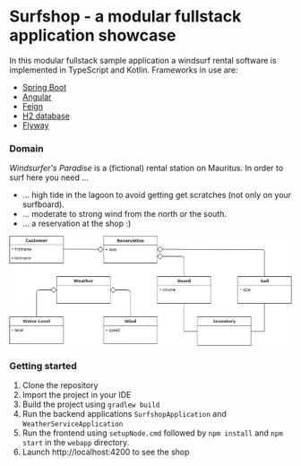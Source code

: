 # Surfshop - a modular fullstack application showcase
 In this modular fullstack sample application a windsurf rental software is implemented in TypeScript and Kotlin. Frameworks in use are:
  - [Spring Boot](https://spring.io/projects/spring-boot)
  - [Angular](https://angular.io/)
  - [Feign](https://github.com/OpenFeign/feign)
  - [H2 database](https://www.h2database.com/html/main.html)
  - [Flyway](https://flywaydb.org/)

### Domain

*Windsurfer's Paradise* is a (fictional) rental station on Mauritus. In order to surf here you need ...
- ... high tide in the lagoon to avoid getting get scratches (not only on your surfboard).
- ... moderate to strong wind from the north or the south.
- ... a reservation at the shop :)  

![domain](domain.png)


### Getting started

1. Clone the repository
2. Import the project in your IDE
3. Build the project using `gradlew build`
4. Run the backend applications `SurfshopApplication` and `WeatherServiceApplication`
5. Run the frontend using `setupNode.cmd` followed by `npm install` and `npm start` in the `webapp` directory.
6. Launch http://localhost:4200 to see the shop 
